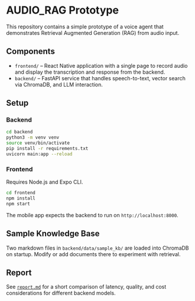 # AUDIO_RAG Prototype

This repository contains a simple prototype of a voice agent that demonstrates
Retrieval Augmented Generation (RAG) from audio input.

## Components

- `frontend/` – React Native application with a single page to record audio and
  display the transcription and response from the backend.
- `backend/` – FastAPI service that handles speech-to-text, vector search via
  ChromaDB, and LLM interaction.

## Setup

### Backend

```bash
cd backend
python3 -m venv venv
source venv/bin/activate
pip install -r requirements.txt
uvicorn main:app --reload
```

### Frontend

Requires Node.js and Expo CLI.

```bash
cd frontend
npm install
npm start
```

The mobile app expects the backend to run on `http://localhost:8000`.

## Sample Knowledge Base

Two markdown files in `backend/data/sample_kb/` are loaded into ChromaDB on
startup. Modify or add documents there to experiment with retrieval.

## Report

See [`report.md`](report.md) for a short comparison of latency, quality, and
cost considerations for different backend models.
